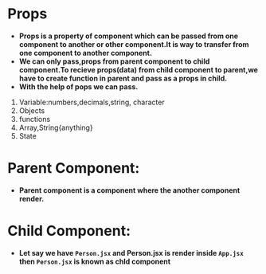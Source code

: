 # Props
- **Props is a property of component which can be passed from one component to another or other component.It is way to transfer from one component to another component.**
- **We can only pass,props from parent component to child component.To recieve props(data) from child component to parent,we have to create function in parent and pass as a props in child.**
- **With the help of pops we can pass.**
1. Variable:numbers,decimals,string, character
2. Objects
3. functions
4. Array,String{anything}
5. State
# Parent Component:
- **Parent component is a component where the another component render.**
# Child Component:
- **Let say we have `Person.jsx` and Person.jsx is render inside `App.jsx` then `Person.jsx` is known as chld component**
